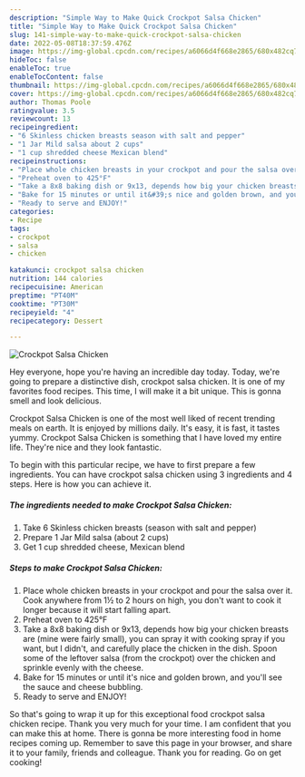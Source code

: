 ```yaml
---
description: "Simple Way to Make Quick Crockpot Salsa Chicken"
title: "Simple Way to Make Quick Crockpot Salsa Chicken"
slug: 141-simple-way-to-make-quick-crockpot-salsa-chicken
date: 2022-05-08T18:37:59.476Z
image: https://img-global.cpcdn.com/recipes/a6066d4f668e2865/680x482cq70/crockpot-salsa-chicken-recipe-main-photo.jpg
hideToc: false
enableToc: true
enableTocContent: false
thumbnail: https://img-global.cpcdn.com/recipes/a6066d4f668e2865/680x482cq70/crockpot-salsa-chicken-recipe-main-photo.jpg
cover: https://img-global.cpcdn.com/recipes/a6066d4f668e2865/680x482cq70/crockpot-salsa-chicken-recipe-main-photo.jpg
author: Thomas Poole
ratingvalue: 3.5
reviewcount: 13
recipeingredient:
- "6 Skinless chicken breasts season with salt and pepper"
- "1 Jar Mild salsa about 2 cups"
- "1 cup shredded cheese Mexican blend"
recipeinstructions:
- "Place whole chicken breasts in your crockpot and pour the salsa over it. Cook anywhere from 1½ to 2 hours on high, you don&#39;t want to cook it longer because it will start falling apart."
- "Preheat oven to 425°F"
- "Take a 8x8 baking dish or 9x13, depends how big your chicken breasts are (mine were fairly small), you can spray it with cooking spray if you want, but I didn&#39;t, and carefully place the chicken in the dish. Spoon some of the leftover salsa (from the crockpot) over the chicken and sprinkle evenly with the cheese."
- "Bake for 15 minutes or until it&#39;s nice and golden brown, and you&#39;ll see the sauce and cheese bubbling."
- "Ready to serve and ENJOY!"
categories:
- Recipe
tags:
- crockpot
- salsa
- chicken

katakunci: crockpot salsa chicken 
nutrition: 144 calories
recipecuisine: American
preptime: "PT40M"
cooktime: "PT30M"
recipeyield: "4"
recipecategory: Dessert

---
```



![Crockpot Salsa Chicken](https://img-global.cpcdn.com/recipes/a6066d4f668e2865/680x482cq70/crockpot-salsa-chicken-recipe-main-photo.jpg)

Hey everyone, hope you're having an incredible day today. Today, we're going to prepare a distinctive dish, crockpot salsa chicken. It is one of my favorites food recipes. This time, I will make it a bit unique. This is gonna smell and look delicious.



Crockpot Salsa Chicken is one of the most well liked of recent trending meals on earth. It is enjoyed by millions daily. It's easy, it is fast, it tastes yummy. Crockpot Salsa Chicken is something that I have loved my entire life. They're nice and they look fantastic.


To begin with this particular recipe, we have to first prepare a few ingredients. You can have crockpot salsa chicken using 3 ingredients and 4 steps. Here is how you can achieve it.

<!--inarticleads1-->

##### The ingredients needed to make Crockpot Salsa Chicken:

1. Take 6 Skinless chicken breasts (season with salt and pepper)
1. Prepare 1 Jar Mild salsa (about 2 cups)
1. Get 1 cup shredded cheese, Mexican blend




<!--inarticleads2-->

##### Steps to make Crockpot Salsa Chicken:

1. Place whole chicken breasts in your crockpot and pour the salsa over it. Cook anywhere from 1½ to 2 hours on high, you don&#39;t want to cook it longer because it will start falling apart.
1. Preheat oven to 425°F
1. Take a 8x8 baking dish or 9x13, depends how big your chicken breasts are (mine were fairly small), you can spray it with cooking spray if you want, but I didn&#39;t, and carefully place the chicken in the dish. Spoon some of the leftover salsa (from the crockpot) over the chicken and sprinkle evenly with the cheese.
1. Bake for 15 minutes or until it&#39;s nice and golden brown, and you&#39;ll see the sauce and cheese bubbling.
1. Ready to serve and ENJOY!



So that's going to wrap it up for this exceptional food crockpot salsa chicken recipe. Thank you very much for your time. I am confident that you can make this at home. There is gonna be more interesting food in home recipes coming up. Remember to save this page in your browser, and share it to your family, friends and colleague. Thank you for reading. Go on get cooking!
